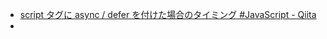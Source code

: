 - [script タグに async / defer を付けた場合のタイミング #JavaScript - Qiita](https://qiita.com/phanect/items/82c85ea4b8f9c373d684)
- 